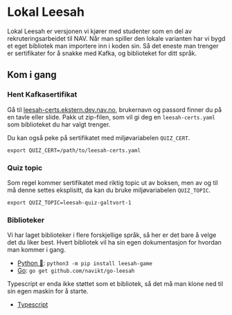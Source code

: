 # Lokal Leesah

Lokal Leesah er versjonen vi kjører med studenter som en del av rekruteringsarbeidet til NAV.
Når man spiller den lokale varianten har vi bygd et eget bibliotek man importere inn i koden sin.
Så det eneste man trenger er sertifikater for å snakke med Kafka, og biblioteket for ditt språk.

## Kom i gang

### Hent Kafkasertifikat

Gå til [leesah-certs.ekstern.dev.nav.no](https://leesah-certs.ekstern.dev.nav.no), brukernavn og passord finner du på en tavle eller slide.
Pakk ut zip-filen, som vil gi deg en `leesah-certs.yaml` som biblioteket du har valgt trenger.

Du kan også peke på sertifikatet med miljøvariabelen `QUIZ_CERT`.

```shell
export QUIZ_CERT=/path/to/leesah-certs.yaml
```

### Quiz topic

Som regel kommer sertifikatet med riktig topic ut av boksen, men av og til må denne settes eksplisitt, da kan du bruke miljøvariabelen `QUIZ_TOPIC`.

```shell
export QUIZ_TOPIC=leesah-quiz-galtvort-1
```

### Biblioteker

Vi har laget biblioteker i flere forskjellige språk, så her er det bare å velge det du liker best.
Hvert bibliotek vil ha sin egen dokumentasjon for hvordan man kommer i gang.

- [Python 🐍](https://github.com/navikt/leesah-game-python): `python3 -m pip install leesah-game`
- [Go](https://github.com/navikt/go-leesah): `go get github.com/navikt/go-leesah`

Typescript er enda ikke støttet som et bibliotek, så det må man klone ned til sin egen maskin for å starte.
- [Typescript](https://github.com/navikt/leesah-game-starter-ts)
